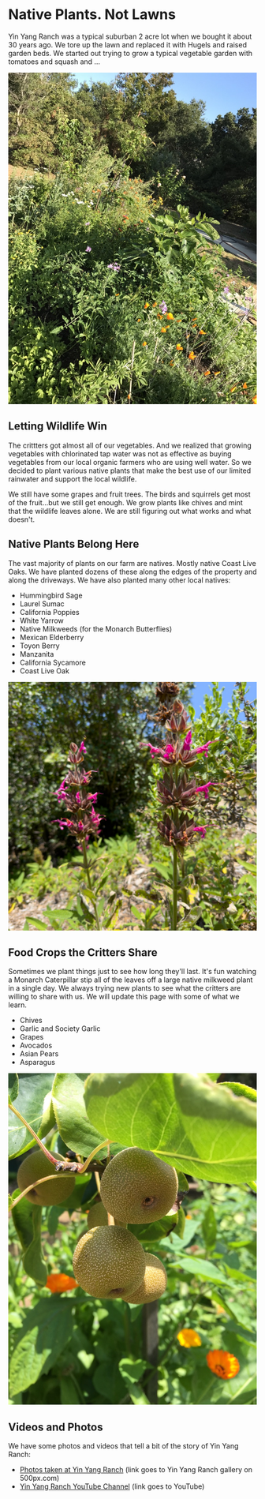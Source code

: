 # Native Plants. Not Lawns
Yin Yang Ranch was a typical suburban 2 acre lot when we bought it about 30 years
ago. We tore up the lawn and replaced it with Hugels and raised garden beds. We 
started out trying to grow a typical vegetable garden with tomatoes and squash
and ...

![Figs Poppies Raised Bed](../images/figs-poppies-hugel.jpg)

## Letting Wildlife Win
The crittters got almost all of our vegetables. And we realized that growing
vegetables with chlorinated tap water was not as effective as buying vegetables
from our local organic farmers who are using well water. So we decided to plant
various native plants that make the best use of our limited rainwater and
support the local wildlife.

We still have some grapes and fruit trees. The birds and squirrels get most of 
the fruit...but we still get enough. We grow plants like chives and mint that the 
wildlife leaves alone. We are still figuring out what works and what doesn't.

## Native Plants Belong Here
The vast majority of plants on our farm are natives. Mostly native Coast Live 
Oaks. We have planted dozens of these along the edges of the property and along
the driveways. We have also planted many other local natives:

- Hummingbird Sage
- Laurel Sumac
- California Poppies 
- White Yarrow
- Native Milkweeds (for the Monarch Butterflies)
- Mexican Elderberry 
- Toyon Berry 
- Manzanita
- California Sycamore
- Coast Live Oak

![Hummingbird Sage](../images/hummingbird-sage-2.jpg)

## Food Crops the Critters Share
Sometimes we plant things just to see how long they'll last. It's fun watching a
Monarch Caterpillar stip all of the leaves off a large native milkweed plant in
a single day. We always trying new plants to see what the critters are willing
to share with us. We will update this page with some of what we learn.

- Chives
- Garlic and Society Garlic
- Grapes
- Avocados
- Asian Pears
- Asparagus

![Asian Pears](../images/asian-pears.jpg)

## Videos and Photos
We have some photos and videos that tell a bit of the story of Yin Yang Ranch:

- [Photos taken at Yin Yang Ranch](https://500px.com/manager?view=galleries&user=jh5fhk5zvk&slug=yin-yang-ranch-plants-and-critters) (link goes to Yin Yang Ranch gallery on 500px.com)
- [Yin Yang Ranch YouTube Channel](https://youtube.com/@yinyangranch-h1p?si=PQykr61daCJ45kae) (link goes to YouTube) 
